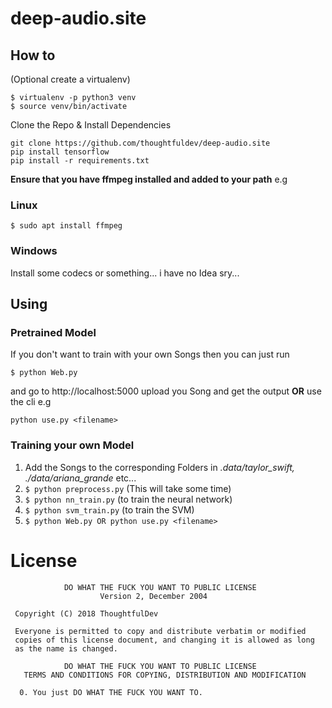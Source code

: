 # deep-audio.site

## How to

(Optional create a virtualenv)
```
$ virtualenv -p python3 venv
$ source venv/bin/activate
```

Clone the Repo & Install Dependencies
```
git clone https://github.com/thoughtfuldev/deep-audio.site
pip install tensorflow
pip install -r requirements.txt
```

**Ensure that you have ffmpeg installed and added to your path**
e.g
### Linux
`$ sudo apt install ffmpeg`
### Windows
Install some codecs or something... i have no Idea sry...

## Using
### Pretrained Model
If you don't want to train with your own Songs then you can just run 
```
$ python Web.py
```
and go to http://localhost:5000 upload you Song and get the output
**OR** use the cli e.g
```
python use.py <filename>
```

### Training your own Model
1. Add the Songs to the corresponding Folders in *.data/taylor_swift, ./data/ariana_grande* etc...
2. `$ python preprocess.py` (This will take some time)
3. `$ python nn_train.py` (to train the neural network)
4. `$ python svm_train.py` (to train the SVM)
5. `$ python Web.py OR python use.py <filename>`

# License
```
            DO WHAT THE FUCK YOU WANT TO PUBLIC LICENSE
                    Version 2, December 2004

 Copyright (C) 2018 ThoughtfulDev

 Everyone is permitted to copy and distribute verbatim or modified
 copies of this license document, and changing it is allowed as long
 as the name is changed.

            DO WHAT THE FUCK YOU WANT TO PUBLIC LICENSE
   TERMS AND CONDITIONS FOR COPYING, DISTRIBUTION AND MODIFICATION

  0. You just DO WHAT THE FUCK YOU WANT TO.
```
